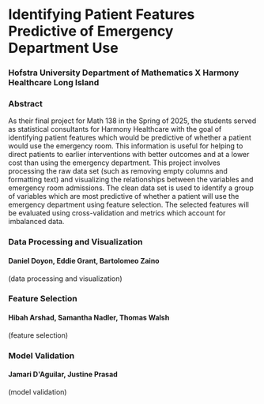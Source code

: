 # Identifying Patient Features Predictive of Emergency Department Use

### Hofstra University Department of Mathematics X Harmony Healthcare Long Island

### Abstract
As their final project for Math 138 in the Spring of 2025, the students served as statistical consultants for Harmony Healthcare with the goal of identifying patient features which would be predictive of whether a patient would use the emergency room.  This information is useful for helping to direct patients to earlier interventions with better outcomes and at a lower cost than using the emergency department.  This project involves processing the raw data set (such as removing empty columns and formatting text) and visualizing the relationships between the variables and emergency room admissions.  The clean data set is used to identify a group of variables which are most predictive of whether a patient will use the emergency department using feature selection.  The selected features will be evaluated using cross-validation and metrics which account for imbalanced data.

### Data Processing and Visualization
#### Daniel Doyon, Eddie Grant, Bartolomeo Zaino
(data processing and visualization)

### Feature Selection
#### Hibah Arshad, Samantha Nadler, Thomas Walsh
(feature selection)

### Model Validation
#### Jamari D'Aguilar, Justine Prasad
(model validation)
